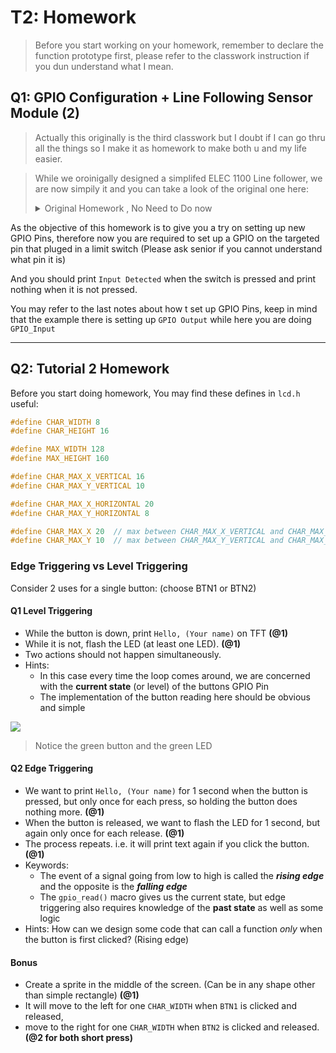 # T2: Homework

> Before you start working on your homework, remember to declare the function prototype first, please refer to the classwork instruction if you dun understand what I mean.

## Q1: GPIO Configuration + Line Following Sensor Module (2)

> Actually this originally is the third classwork but I doubt if I can go thru all the things so I make it as homework to make both u and my life easier.

> While we oroinigally designed a simplifed ELEC 1100 Line follower, we are now simpily it and you can take a look of the original one here:
> <details>
> <Summary>Original Homework , No Need to Do now</Summary>
> So while we have covered you with the Pneumatic Valve as an usage of external GPIO, we designed this homework to introduce you about Line Following Sensor. Line Following Sensors commonly have two 'bulb', one to emit infrared rays (so I may say that is an IR Sensor) and another one used to received how many rays have been reflected to recognize black and white surface.
>
> In your RDC, one of the robot you need to make would to fully auto to get something and then come back, and for the ease of you guys, we have draw lines to guide you from the starting point towards the end. Thus this task is give you a very very very brief idea how can you utilize the line.
>
> In the board for this homework, you should find two Line Following Sensor connected in **PA15** and **PB15** respectively, and denote **PA15** as Left Sensor and **PB15** as Right Sensor. In this Homework, you are suppose to simulate a Line Following Robot with only 2 sensors. The requirement are as follow:
>
>- When both of your Line Following Sensor detect white, print `Go Straight!!!` (1)
>- When the Left Sensor detect black, print `Turn Left` (1)
>- When the Right Sensor detect black, print `Turn Right` (1)
>- When both Sensor detect black, print `Stop!` (1)
>
>Please ask Seniors for board for this task specifically as we don't have enough Line Following Sensor right now. And if you don't have the Black Line with you, just use your hand the block the 'bulb' of the sensors.
>
>Since we don't have enough Line Following Sensor, some of you might receive limit switches(it works like a button). We will treat Limit switch pressed = Line Following sensor detect black
> </details>


As the objective of this homework is to give you a try on setting up new GPIO Pins, therefore now you are required to set up a GPIO on the targeted pin that pluged in a limit switch (Please ask senior if you cannot understand what pin it is)

And you should print `Input Detected` when the switch is pressed and print nothing when it is not pressed.

You may refer to the last notes about how t set up GPIO Pins, keep in mind that the example there is setting up `GPIO Output` while here you are doing `GPIO_Input`

---

## Q2: Tutorial 2 Homework

Before you start doing homework, You may find these defines in `lcd.h` useful:

```c
#define CHAR_WIDTH 8
#define CHAR_HEIGHT 16

#define MAX_WIDTH 128
#define MAX_HEIGHT 160

#define CHAR_MAX_X_VERTICAL 16
#define CHAR_MAX_Y_VERTICAL 10

#define CHAR_MAX_X_HORIZONTAL 20
#define CHAR_MAX_Y_HORIZONTAL 8

#define CHAR_MAX_X 20  // max between CHAR_MAX_X_VERTICAL and CHAR_MAX_X_HORIZONTAL
#define CHAR_MAX_Y 10  // max between CHAR_MAX_Y_VERTICAL and CHAR_MAX_Y_HORIZONTAL
```

### **Edge Triggering vs Level Triggering**

Consider 2 uses for a single button: (choose BTN1 or BTN2)

#### **Q1 Level Triggering**

- While the button is down, print `Hello, (Your name)` on TFT **(@1)**
- While it is not, flash the LED (at least one LED). **(@1)**
- Two actions should not happen simultaneously.
- Hints:
  - In this case every time the loop comes around, we are concerned with the **current state** (or level) of the buttons GPIO Pin
  - The implementation of the button reading here should be obvious and simple

![](https://i.imgur.com/qSrTmjr.gif)&#x20;

> Notice the green button and the green LED

#### **Q2 Edge Triggering**

- We want to print `Hello, (Your name)` for 1 second when the button is pressed, but only once for each press, so holding the button does nothing more. **(@1)**
- When the button is released, we want to flash the LED for 1 second, but again only once for each release. **(@1)**
- The process repeats. i.e. it will print text again if you click the button. **(@1)**
- Keywords:
  - The event of a signal going from low to high is called the _**rising edge**_ and the opposite is the _**falling edge**_
  - The `gpio_read()` macro gives us the current state, but edge triggering also requires knowledge of the **past state** as well as some logic
- Hints: How can we design some code that can call a function _only_ when the button is first clicked? (Rising edge)

#### **Bonus**

- Create a sprite in the middle of the screen. (Can be in any shape other than simple rectangle) **(@1)**
- It will move to the left for one `CHAR_WIDTH` when `BTN1` is clicked and released,
- move to the right for one `CHAR_WIDTH` when `BTN2` is clicked and released. **(@2 for both short press)**
